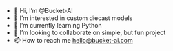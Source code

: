 - 👋 Hi, I’m @Bucket-AI
- 👀 I’m interested in custom diecast models
- 🌱 I’m currently learning Python
- 💞️ I’m looking to collaborate on simple, but fun project
- 📫 How to reach me hello@bucket-ai.com

<!---
Bucket-AI/Bucket-AI is a ✨ special ✨ repository because its `README.md` (this file) appears on your GitHub profile.
You can click the Preview link to take a look at your changes.
--->
